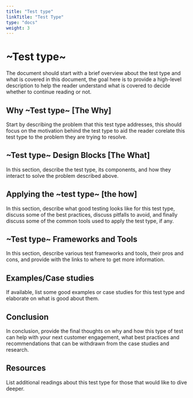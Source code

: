 ```yaml
---
title: "Test type"
linkTitle: "Test Type"
type: "docs"
weight: 3
---
```

# ~Test type~

The document should start with a brief overview about the test type and what is covered in this document, the goal here is to provide a high-level description to help the reader understand what is covered to decide whether to continue reading or not.

## Why ~Test type~ [The Why]

Start by describing the problem that this test type addresses, this should focus on the motivation behind the test type to aid the reader corelate this test type to the problem they are trying to resolve.

## ~Test type~ Design Blocks [The What]

In this section, describe the test type, its components, and how they interact to solve the problem described above.

## Applying the ~test type~ [the how]

In this section, describe what good testing looks like for this test type, discuss some of the best practices, discuss pitfalls to avoid, and finally discuss some of the common tools used to apply the test type, if any.

## ~Test type~ Frameworks and Tools

In this section, describe various test frameworks and tools, their pros and cons, and provide with the links to where to get more information.

## Examples/Case studies

If available, list some good examples or case studies for this test type and elaborate on what is good about them.

## Conclusion

In conclusion, provide the final thoughts on why and how this type of test can help with your next customer engagement, what best practices and recommendations that can be withdrawn from the case studies and research.

## Resources

List additional readings about this test type for those that would like to dive deeper.
